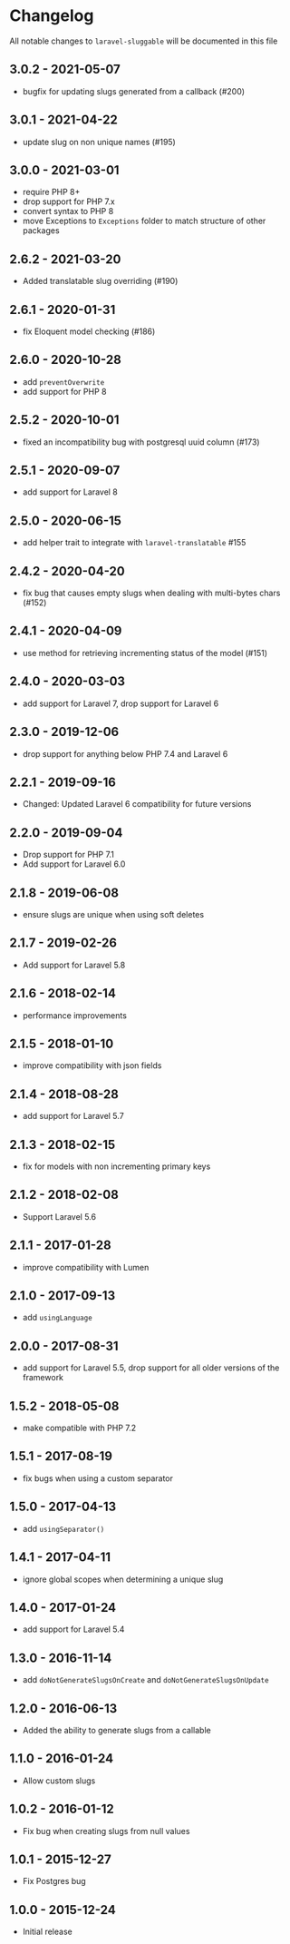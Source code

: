 # Changelog

All notable changes to `laravel-sluggable` will be documented in this file

## 3.0.2 - 2021-05-07

- bugfix for updating slugs generated from a callback (#200)

## 3.0.1 - 2021-04-22

- update slug on non unique names (#195)

## 3.0.0 - 2021-03-01

- require PHP 8+
- drop support for PHP 7.x
- convert syntax to PHP 8
- move Exceptions to `Exceptions` folder to match structure of other packages

## 2.6.2 - 2021-03-20

- Added translatable slug overriding (#190)

## 2.6.1 - 2020-01-31

- fix Eloquent model checking (#186)

## 2.6.0 - 2020-10-28

- add `preventOverwrite`
- add support for PHP 8

## 2.5.2 - 2020-10-01

- fixed an incompatibility bug with postgresql uuid column (#173)

## 2.5.1 - 2020-09-07

- add support for Laravel 8

## 2.5.0 - 2020-06-15

- add helper trait to integrate with `laravel-translatable` #155

## 2.4.2 - 2020-04-20

- fix bug that causes empty slugs when dealing with multi-bytes chars (#152)

## 2.4.1 - 2020-04-09

- use method for retrieving incrementing status of the model (#151)

## 2.4.0 - 2020-03-03

- add support for Laravel 7, drop support for Laravel 6

## 2.3.0 - 2019-12-06

- drop support for anything below PHP 7.4 and Laravel 6

## 2.2.1 - 2019-09-16
- Changed: Updated Laravel 6 compatibility for future versions

## 2.2.0 - 2019-09-04
- Drop support for PHP 7.1
- Add support for Laravel 6.0

## 2.1.8 - 2019-06-08

- ensure slugs are unique when using soft deletes

## 2.1.7 - 2019-02-26

- Add support for Laravel 5.8

## 2.1.6 - 2018-02-14

- performance improvements

## 2.1.5 - 2018-01-10

- improve compatibility with json fields

## 2.1.4 - 2018-08-28

- add support for Laravel 5.7

## 2.1.3 - 2018-02-15

- fix for models with non incrementing primary keys

## 2.1.2 - 2018-02-08

- Support Laravel 5.6

## 2.1.1 - 2017-01-28
- improve compatibility with Lumen

## 2.1.0 - 2017-09-13
- add `usingLanguage`

## 2.0.0 - 2017-08-31
- add support for Laravel 5.5, drop support for all older versions of the framework

## 1.5.2 - 2018-05-08
- make compatible with PHP 7.2

## 1.5.1 - 2017-08-19
- fix bugs when using a custom separator

## 1.5.0 - 2017-04-13
- add `usingSeparator()`

## 1.4.1 - 2017-04-11
- ignore global scopes when determining a unique slug 

## 1.4.0 - 2017-01-24
- add support for Laravel 5.4

## 1.3.0 - 2016-11-14
- add `doNotGenerateSlugsOnCreate` and `doNotGenerateSlugsOnUpdate`

## 1.2.0 - 2016-06-13
- Added the ability to generate slugs from a callable

## 1.1.0 - 2016-01-24
- Allow custom slugs

## 1.0.2 - 2016-01-12

- Fix bug when creating slugs from null values

## 1.0.1 - 2015-12-27

- Fix Postgres bug

## 1.0.0 - 2015-12-24

- Initial release

